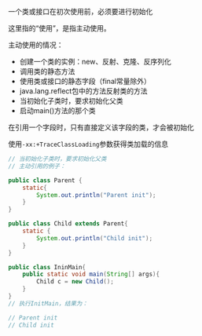 
一个类或接口在初次使用前，必须要进行初始化

这里指的“使用”，是指主动使用。

主动使用的情况：

* 创建一个类的实例：new、反射、克隆、反序列化
* 调用类的静态方法
* 使用类或接口的静态字段（final常量除外）
* java.lang.reflect包中的方法反射类的方法
* 当初始化子类时，要求初始化父类
* 启动main()方法的那个类



在引用一个字段时，只有直接定义该字段的类，才会被初始化

使用`-xx:+TraceClassLoading`参数获得类加载的信息

```java
// 当初始化子类时，要求初始化父类
// 主动引用的例子：

public class Parent {
    static{
        System.out.println("Parent init");
    }
}

public class Child extends Parent{
    static {
        System.out.println("Child init");
    }
}

public class IninMain{
    public static void main(String[] args){
        Child c = new Child();
    }
}
// 执行InitMain，结果为：

// Parent init
// Child init
```